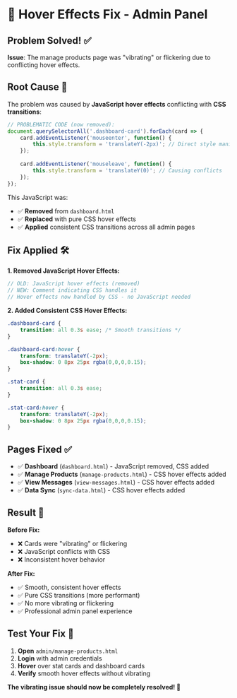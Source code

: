 # 🔧 Hover Effects Fix - Admin Panel

## Problem Solved! ✅

**Issue**: The manage products page was "vibrating" or flickering due to conflicting hover effects.

## Root Cause 🐛

The problem was caused by **JavaScript hover effects** conflicting with **CSS transitions**:

```javascript
// PROBLEMATIC CODE (now removed):
document.querySelectorAll('.dashboard-card').forEach(card => {
    card.addEventListener('mouseenter', function() {
        this.style.transform = 'translateY(-2px)'; // Direct style manipulation
    });
    
    card.addEventListener('mouseleave', function() {
        this.style.transform = 'translateY(0)'; // Causing conflicts
    });
});
```

This JavaScript was:
- ✅ **Removed** from `dashboard.html`
- ✅ **Replaced** with pure CSS hover effects
- ✅ **Applied** consistent CSS transitions across all admin pages

## Fix Applied 🛠️

**1. Removed JavaScript Hover Effects:**
```javascript
// OLD: JavaScript hover effects (removed)
// NEW: Comment indicating CSS handles it
// Hover effects now handled by CSS - no JavaScript needed
```

**2. Added Consistent CSS Hover Effects:**
```css
.dashboard-card {
    transition: all 0.3s ease; /* Smooth transitions */
}

.dashboard-card:hover {
    transform: translateY(-2px);
    box-shadow: 0 8px 25px rgba(0,0,0,0.15);
}

.stat-card {
    transition: all 0.3s ease;
}

.stat-card:hover {
    transform: translateY(-2px);
    box-shadow: 0 8px 25px rgba(0,0,0,0.15);
}
```

## Pages Fixed ✅

- ✅ **Dashboard** (`dashboard.html`) - JavaScript removed, CSS added
- ✅ **Manage Products** (`manage-products.html`) - CSS hover effects added
- ✅ **View Messages** (`view-messages.html`) - CSS hover effects added  
- ✅ **Data Sync** (`sync-data.html`) - CSS hover effects added

## Result 🎉

**Before Fix:**
- ❌ Cards were "vibrating" or flickering
- ❌ JavaScript conflicts with CSS
- ❌ Inconsistent hover behavior

**After Fix:**
- ✅ Smooth, consistent hover effects
- ✅ Pure CSS transitions (more performant)
- ✅ No more vibrating or flickering
- ✅ Professional admin panel experience

## Test Your Fix 🧪

1. **Open** `admin/manage-products.html`
2. **Login** with admin credentials
3. **Hover** over stat cards and dashboard cards
4. **Verify** smooth hover effects without vibrating

**The vibrating issue should now be completely resolved! 🎯** 